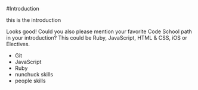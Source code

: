 #Introduction

this is the introduction

Looks good! Could you also please mention your favorite Code School path in your introduction? This could be Ruby, JavaScript, HTML & CSS, iOS or Electives.


* Git
* JavaScript
* Ruby
* nunchuck skills
* people skills